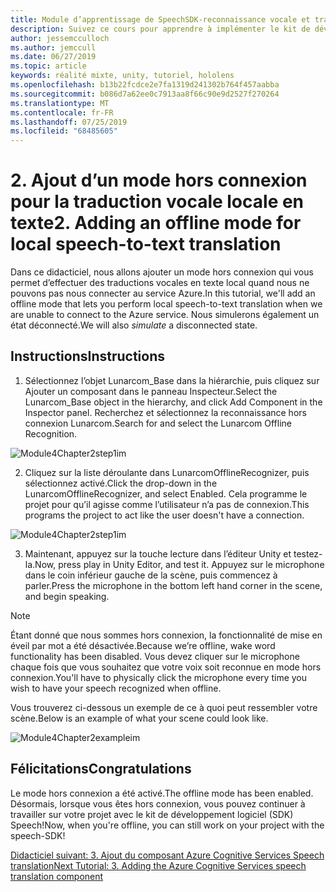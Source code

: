 ```yaml
---
title: Module d’apprentissage de SpeechSDK-reconnaissance vocale et transcription
description: Suivez ce cours pour apprendre à implémenter le kit de développement logiciel (SDK) Azure Speech dans une application de réalité mixte.
author: jessemcculloch
ms.author: jemccull
ms.date: 06/27/2019
ms.topic: article
keywords: réalité mixte, unity, tutoriel, hololens
ms.openlocfilehash: b13b22fcdce2e7fa1319d241302b764f457aabba
ms.sourcegitcommit: b086d7a62ee0c7913aa8f66c90e9d2527f270264
ms.translationtype: MT
ms.contentlocale: fr-FR
ms.lasthandoff: 07/25/2019
ms.locfileid: "68485605"
---
```

# <a name="2----adding-an-offline-mode-for-local-speech-to-text-translation"></a><span data-ttu-id="b93c1-104">2.    Ajout d’un mode hors connexion pour la traduction vocale locale en texte</span><span class="sxs-lookup"><span data-stu-id="b93c1-104">2.    Adding an offline mode for local speech-to-text translation</span></span>

<span data-ttu-id="b93c1-105">Dans ce didacticiel, nous allons ajouter un mode hors connexion qui vous permet d’effectuer des traductions vocales en texte local quand nous ne pouvons pas nous connecter au service Azure.</span><span class="sxs-lookup"><span data-stu-id="b93c1-105">In this tutorial, we'll add an offline mode that lets you perform local speech-to-text translation when we are unable to connect to the Azure service.</span></span> <span data-ttu-id="b93c1-106">Nous simulerons  également un état déconnecté.</span><span class="sxs-lookup"><span data-stu-id="b93c1-106">We will also *simulate* a disconnected state.</span></span>

## <a name="instructions"></a><span data-ttu-id="b93c1-107">Instructions</span><span class="sxs-lookup"><span data-stu-id="b93c1-107">Instructions</span></span>

1. <span data-ttu-id="b93c1-108">Sélectionnez l’objet Lunarcom_Base dans la hiérarchie, puis cliquez sur Ajouter un composant dans le panneau Inspecteur.</span><span class="sxs-lookup"><span data-stu-id="b93c1-108">Select the Lunarcom_Base object in the hierarchy, and click Add Component in the Inspector panel.</span></span> <span data-ttu-id="b93c1-109">Recherchez et sélectionnez la reconnaissance hors connexion Lunarcom.</span><span class="sxs-lookup"><span data-stu-id="b93c1-109">Search for and select the Lunarcom Offline Recognition.</span></span>

![Module4Chapter2step1im](images/module4chapter2step1im.PNG)

2. <span data-ttu-id="b93c1-111">Cliquez sur la liste déroulante dans LunarcomOfflineRecognizer, puis sélectionnez activé.</span><span class="sxs-lookup"><span data-stu-id="b93c1-111">Click the drop-down in the LunarcomOfflineRecognizer, and select Enabled.</span></span> <span data-ttu-id="b93c1-112">Cela programme le projet pour qu’il agisse comme l’utilisateur n’a pas de connexion.</span><span class="sxs-lookup"><span data-stu-id="b93c1-112">This programs the project to act like the user doesn't have a connection.</span></span> 

![Module4Chapter2step1im](images/module4chapter2step2im.PNG)

3. <span data-ttu-id="b93c1-114">Maintenant, appuyez sur la touche lecture dans l’éditeur Unity et testez-la.</span><span class="sxs-lookup"><span data-stu-id="b93c1-114">Now, press play in Unity Editor, and test it.</span></span> <span data-ttu-id="b93c1-115">Appuyez sur le microphone dans le coin inférieur gauche de la scène, puis commencez à parler.</span><span class="sxs-lookup"><span data-stu-id="b93c1-115">Press the microphone in the bottom left hand corner in the scene, and begin speaking.</span></span> 

> [!NOTE]
> <span data-ttu-id="b93c1-116">Étant donné que nous sommes hors connexion, la fonctionnalité de mise en éveil par mot a été désactivée.</span><span class="sxs-lookup"><span data-stu-id="b93c1-116">Because we’re offline, wake word functionality has been disabled.</span></span> <span data-ttu-id="b93c1-117">Vous devez cliquer sur le microphone chaque fois que vous souhaitez que votre voix soit reconnue en mode hors connexion.</span><span class="sxs-lookup"><span data-stu-id="b93c1-117">You'll have to physically click the microphone every time you wish to have your speech recognized when offline.</span></span> 

<span data-ttu-id="b93c1-118">Vous trouverez ci-dessous un exemple de ce à quoi peut ressembler votre scène.</span><span class="sxs-lookup"><span data-stu-id="b93c1-118">Below is an example of what your scene could look like.</span></span>

![Module4Chapter2exampleim](images/module4chapter2exampleim.PNG)

## <a name="congratulations"></a><span data-ttu-id="b93c1-120">Félicitations</span><span class="sxs-lookup"><span data-stu-id="b93c1-120">Congratulations</span></span>

<span data-ttu-id="b93c1-121">Le mode hors connexion a été activé.</span><span class="sxs-lookup"><span data-stu-id="b93c1-121">The offline mode has been enabled.</span></span> <span data-ttu-id="b93c1-122">Désormais, lorsque vous êtes hors connexion, vous pouvez continuer à travailler sur votre projet avec le kit de développement logiciel (SDK) Speech!</span><span class="sxs-lookup"><span data-stu-id="b93c1-122">Now, when you're offline, you can still work on your project with the speech-SDK!</span></span> 


[<span data-ttu-id="b93c1-123">Didacticiel suivant: 3.  Ajout du composant Azure Cognitive Services Speech translation</span><span class="sxs-lookup"><span data-stu-id="b93c1-123">Next Tutorial: 3.  Adding the Azure Cognitive Services speech translation component</span></span>](mrlearning-speechSDK-ch3.md)

